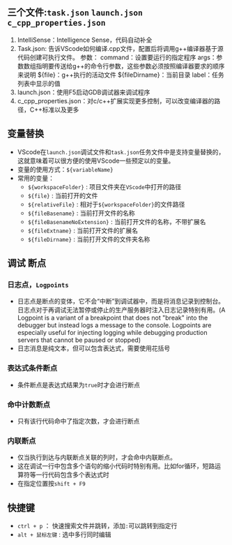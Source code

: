## 三个文件:`task.json` `launch.json` `c_cpp_properties.json`

1. IntelliSense：Intelligence Sense，代码自动补全
2. Task.json:
    告诉VScode如何编译.cpp文件，配置后将调用g++编译器基于源代码创建可执行文件。
    参数：
        command：设置要运行的指定程序
        args：参数数组指明要传送给g++的命令行参数，这些参数必须按照编译器要求的顺序来说明
        ${file}：g++执行的活动文件
        ${fileDirname}：当前目录
        label：任务列表中显示的值
3. launch.json：使用F5启动GDB调试器来调试程序
4. c_cpp_properties.json：对c/c++扩展实现更多控制，可以改变编译器的路径，C++标准以及更多

## 变量替换

+ VScode在`launch.json`调试文件和`task.json`任务文件中是支持变量替换的，这就意味着可以很方便的使用VScode一些预定以的变量。
+ 变量的使用方式：`${variableName}`
+ 常用的变量：
  + `${workspaceFolder}` : 项目文件夹在`VScode`中打开的路径
  + `${file}` : 当前打开的文件
  + `${relativeFile}` : 相对于`${workspaceFolder}`的文件路径
  + `${fileBasename}` : 当前打开文件的名称
  + `${fileBasenameNoExtension}` : 当前打开文件的名称，不带扩展名
  + `${fileExtname}` : 当前打开文件的扩展名
  + `${fileDirname}` : 当前打开文件的文件夹名称

## 调试 断点

### 日志点，`Logpoints`

+ 日志点是断点的变体，它不会“中断”到调试器中，而是将消息记录到控制台。日志点对于再调试无法暂停或停止的生产服务器时注入日志记录特别有用。(A Logpoint is a variant of a breakpoint that does not "break" into the debugger but instead logs a message to the console. Logpoints are especially useful for injecting logging while debugging production servers that cannot be paused or stopped)
+ 日志消息是纯文本，但可以包含表达式，需要使用花括号

### 表达式条件断点

+ 条件断点是表达式结果为`true`时才会进行断点

### 命中计数断点

+ 只有该行代码命中了指定次数，才会进行断点

### 内联断点

+ 仅当执行到达与内联断点关联的列时，才会命中内联断点。
+ 这在调试一行中包含多个语句的缩小代码时特别有用。比如for循环，短路运算符等一行代码包含多个表达式时
+ 在指定位置按`shift + F9`


## 快捷键

+ `ctrl + p` ： 快速搜索文件并跳转，添加`:`可以跳转到指定行
+ `alt + 鼠标左键` : 选中多行同时编辑